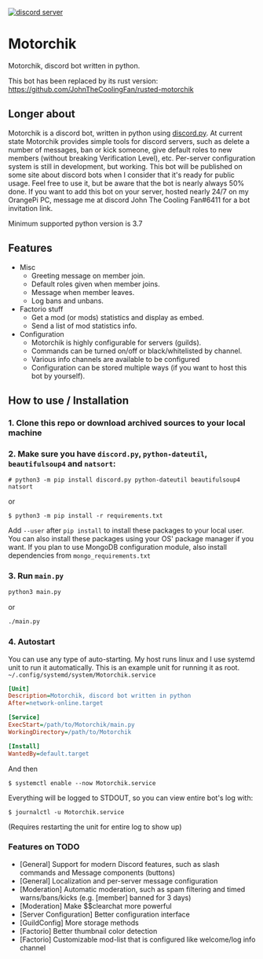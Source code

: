 [![discord server](https://img.shields.io/discord/370167294439063564)](https://discord.gg/rqkaeYJhzS)

# Motorchik
Motorchik, discord bot written in python.

This bot has been replaced by its rust version: https://github.com/JohnTheCoolingFan/rusted-motorchik

## Longer about
Motorchik is a discord bot, written in python using [discord.py](https://github.com/Rapptz/discord.py).
At current state Motorchik provides simple tools for discord servers, such as delete a number of messages, ban or kick someone, give default roles to new members (without breaking Verification Level), etc.
Per-server configuration system is still in development, but working.
This bot will be published on some site about discord bots when I consider that it's ready for public usage. Feel free to use it, but be aware that the bot is nearly always 50% done.
If you want to add this bot on your server, hosted nearly 24/7 on my OrangePi PC, message me at discord John The Cooling Fan#6411 for a bot invitation link.

Minimum supported python version is 3.7

## Features
* Misc
  - Greeting message on member join.
  - Default roles given when member joins.
  - Message when member leaves.
  - Log bans and unbans.
* Factorio stuff
  - Get a mod (or mods) statistics and display as embed.
  - Send a list of mod statistics info.
* Configuration
  - Motorchik is highly configurable for servers (guilds).
  - Commands can be turned on/off or black/whitelisted by channel.
  - Various info channels are available to be configured
  - Configuration can be stored multiple ways (if you want to host this bot by yourself).
 
## How to use / Installation
### 1. Clone this repo or download archived sources to your local machine
### 2. Make sure you have `discord.py`, `python-dateutil`, `beautifulsoup4` and `natsort`:
  ```
  # python3 -m pip install discord.py python-dateutil beautifulsoup4 natsort
  ```
  or
  ```
  $ python3 -m pip install -r requirements.txt
  ```
  Add `--user` after `pip install` to install these packages to your local user.
  You can also install these packages using your OS' package manager if you want.
  If you plan to use MongoDB configuration module, also install dependencies from `mongo_requirements.txt`
### 3. Run `main.py`
  ```sh
  python3 main.py
  ```
  or
  ```sh
  ./main.py
  ```
### 4. Autostart
  You can use any type of auto-starting. My host runs linux and I use systemd unit to run it automatically. This is an example unit for running it as root.
  `~/.config/systemd/system/Motorchik.service`
  ```ini
  [Unit]
  Description=Motorchik, discord bot written in python
  After=network-online.target
  
  [Service]
  ExecStart=/path/to/Motorchik/main.py
  WorkingDirectory=/path/to/Motorchik
  
  [Install]
  WantedBy=default.target
  ```
  And then
  ```
  $ systemctl enable --now Motorchik.service
  ```
  Everything will be logged to STDOUT, so you can view entire bot's log with:
  ```
  $ journalctl -u Motorchik.service
  ```
  (Requires restarting the unit for entire log to show up)

### Features on TODO
  - [General] Support for modern Discord features, such as slash commands and Message components (buttons)
  - [General] Localization and per-server message configuration
  - [Moderation] Automatic moderation, such as spam filtering and timed warns/bans/kicks (e.g. [member] banned for 3 days)
  - [Moderation] Make $$clearchat more powerful
  - [Server Configuration] Better configuration interface
  - [GuildConfig] More storage methods
  - [Factorio] Better thumbnail color detection
  - [Factorio] Customizable mod-list that is configured like welcome/log info channel
